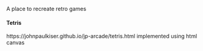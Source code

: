 A place to recreate retro games


<h4>Tetris</h4>
https://johnpaulkiser.github.io/jp-arcade/tetris.html
implemented using html canvas

